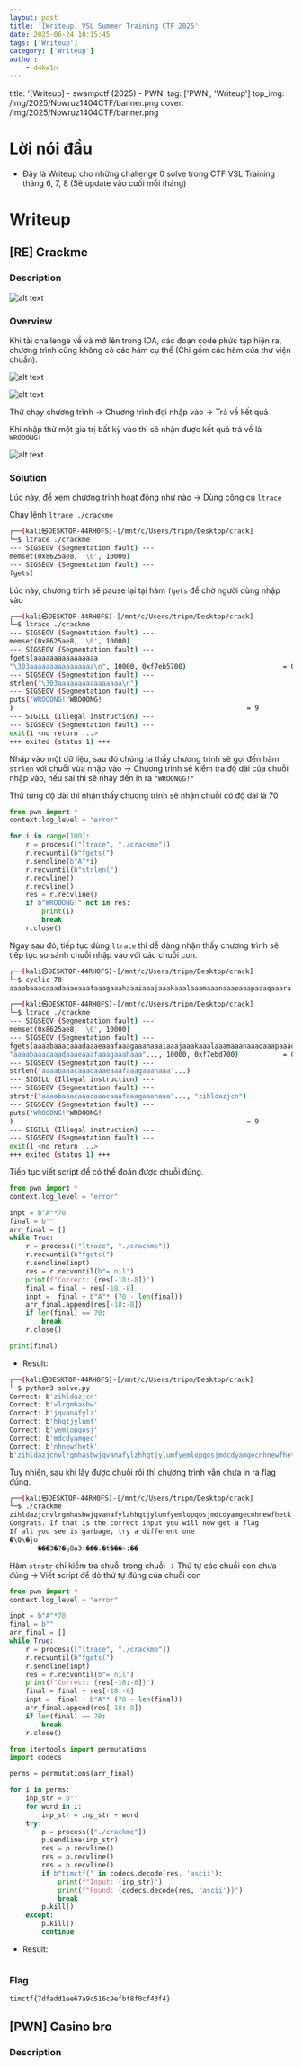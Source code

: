 ```yaml
---
layout: post
title: '[Writeup] VSL Summer Training CTF 2025'
date: 2025-06-24 10:15:45
tags: ['Writeup']
category: ['Writeup']
author:
    - d4kw1n
---
```

title: '[Writeup] - swampctf (2025) - PWN'
tag: ['PWN', 'Writeup']
top_img: /img/2025/Nowruz1404CTF/banner.png
cover: /img/2025/Nowruz1404CTF/banner.png

# Lời nói đầu

- Đây là Writeup cho những challenge 0 solve trong CTF VSL Training tháng 6, 7, 8 (Sẽ update vào cuối mỗi tháng)

# Writeup

## [RE] Crackme

### Description

![alt text](/img/2025/summer-training-vsl/crackme-des.png)

### Overview

Khi tải challenge về và mở lên trong IDA, các đoạn code phức tạp hiện ra, chương trình cũng không có các hàm cụ thể (Chỉ gồm các hàm của thư viện chuẩn).

![alt text](/img/2025/summer-training-vsl/overview-crack.png)

![alt text](/img/2025/summer-training-vsl/overview2-crack.png)

Thử chạy chương trình -> Chương trình đợi nhập vào -> Trả về kết quả

Khi nhập thử một giá trị bất kỳ vào thì sẽ nhận được kết quả trả về là `WROOONG!`

![alt text](/img/2025/summer-training-vsl/test-crack.png)

### Solution

Lúc này, để xem chương trình hoạt động như nào -> Dùng công cụ `ltrace`

Chạy lệnh `ltrace ./crackme`

```bash
┌──(kali㉿DESKTOP-44RH0FS)-[/mnt/c/Users/tripm/Desktop/crack]
└─$ ltrace ./crackme
--- SIGSEGV (Segmentation fault) ---
memset(0x8625ae8, '\0', 10000)                                            = 0x8625ae8
--- SIGSEGV (Segmentation fault) ---
fgets(
```

Lúc này, chương trình sẽ pause lại tại hàm `fgets` để chờ người dùng nhập vào

```bash
┌──(kali㉿DESKTOP-44RH0FS)-[/mnt/c/Users/tripm/Desktop/crack]
└─$ ltrace ./crackme
--- SIGSEGV (Segmentation fault) ---
memset(0x8625ae8, '\0', 10000)                                            = 0x8625ae8
--- SIGSEGV (Segmentation fault) ---
fgets(aaaaaaaaaaaaaaaa
"\303aaaaaaaaaaaaaaaa\n", 10000, 0xf7eb5700)                        = 0x8625ae8
--- SIGSEGV (Segmentation fault) ---
strlen("\303aaaaaaaaaaaaaaaa\n")                                          = 18
--- SIGSEGV (Segmentation fault) ---
puts("WROOONG!"WROOONG!
)                                                          = 9
--- SIGILL (Illegal instruction) ---
--- SIGSEGV (Segmentation fault) ---
exit(1 <no return ...>
+++ exited (status 1) +++
```

Nhập vào một dữ liệu, sau đó chúng ta thấy chương trình sẽ gọi đến hàm `strlen` với chuỗi vừa nhập vào -> Chương trình sẽ kiểm tra độ dài của chuỗi nhập vào, nếu sai thì sẽ nhảy đến in ra `"WROONGG!"`

Thử từng độ dài thì nhận thấy chương trình sẽ nhận chuỗi có độ dài là 70

```python
from pwn import *
context.log_level = "error"

for i in range(100):
    r = process(["ltrace", "./crackme"])
    r.recvuntil(b"fgets(")
    r.sendline(b"A"*i)
    r.recvuntil(b"strlen(")
    r.recvline()    
    r.recvline()    
    res = r.recvline()
    if b"WROOONG!" not in res:
        print(i)
        break
    r.close()
```

Ngay sau đó, tiếp tục dùng `ltrace` thì dễ dàng nhận thấy chương trình sẽ tiếp tục so sánh chuỗi nhập vào với các chuỗi con.

```bash
┌──(kali㉿DESKTOP-44RH0FS)-[/mnt/c/Users/tripm/Desktop/crack]
└─$ cyclic 70
aaaabaaacaaadaaaeaaafaaagaaahaaaiaaajaaakaaalaaamaaanaaaoaaapaaaqaaara

┌──(kali㉿DESKTOP-44RH0FS)-[/mnt/c/Users/tripm/Desktop/crack]
└─$ ltrace ./crackme
--- SIGSEGV (Segmentation fault) ---
memset(0x8625ae8, '\0', 10000)                                            = 0x8625ae8
--- SIGSEGV (Segmentation fault) ---
fgets(aaaabaaacaaadaaaeaaafaaagaaahaaaiaaajaaakaaalaaamaaanaaaoaaapaaaqaaara
"aaaabaaacaaadaaaeaaafaaagaaahaaa"..., 10000, 0xf7ebd700)           = 0x8625ae8
--- SIGSEGV (Segmentation fault) ---
strlen("aaaabaaacaaadaaaeaaafaaagaaahaaa"...)                             = 71
--- SIGILL (Illegal instruction) ---
--- SIGSEGV (Segmentation fault) ---
strstr("aaaabaaacaaadaaaeaaafaaagaaahaaa"..., "zihldazjcn")               = nil
--- SIGSEGV (Segmentation fault) ---
puts("WROOONG!"WROOONG!
)                                                          = 9
--- SIGILL (Illegal instruction) ---
--- SIGSEGV (Segmentation fault) ---
exit(1 <no return ...>
+++ exited (status 1) +++
```

Tiếp tục viết script để có thể đoán được chuỗi đúng.

```python
from pwn import *
context.log_level = "error"

inpt = b"A"*70
final = b""
arr_final = []
while True:
    r = process(["ltrace", "./crackme"])
    r.recvuntil(b"fgets(")
    r.sendline(inpt)
    res = r.recvuntil(b"= nil")
    print(f"Correct: {res[-18:-8]}")
    final = final + res[-18:-8]
    inpt =  final + b"A"* (70 - len(final))
    arr_final.append(res[-18:-8])
    if len(final) == 70:
        break
    r.close()

print(final)
```

- Result:

```bash
┌──(kali㉿DESKTOP-44RH0FS)-[/mnt/c/Users/tripm/Desktop/crack]
└─$ python3 solve.py 
Correct: b'zihldazjcn'
Correct: b'vlrgmhasbw'
Correct: b'jqvanafylz'
Correct: b'hhqtjylumf'
Correct: b'yemlopqosj'
Correct: b'mdcdyamgec'
Correct: b'nhnewfhetk'
b'zihldazjcnvlrgmhasbwjqvanafylzhhqtjylumfyemlopqosjmdcdyamgecnhnewfhetk'
```

Tuy nhiên, sau khi lấy được chuỗi rồi thì chương trình vẫn chưa in ra flag đúng.

```bash
┌──(kali㉿DESKTOP-44RH0FS)-[/mnt/c/Users/tripm/Desktop/crack]
└─$ ./crackme 
zihldazjcnvlrgmhasbwjqvanafylzhhqtjylumfyemlopqosjmdcdyamgecnhnewfhetk
Congrats. If that is the correct input you will now get a flag
If all you see is garbage, try a different one
�\Q\�jo
       ���3�?�½8a3:���.�t���>:��
```

Hàm `strstr` chỉ kiểm tra chuỗi trong chuỗi -> Thứ tự các chuỗi con chưa đúng -> Viết script để dò thứ tự đúng của chuỗi con

```python
from pwn import *
context.log_level = "error"

inpt = b"A"*70
final = b""
arr_final = []
while True:
    r = process(["ltrace", "./crackme"])
    r.recvuntil(b"fgets(")
    r.sendline(inpt)
    res = r.recvuntil(b"= nil")
    print(f"Correct: {res[-18:-8]}")
    final = final + res[-18:-8]
    inpt =  final + b"A"* (70 - len(final))
    arr_final.append(res[-18:-8])
    if len(final) == 70:
        break
    r.close()

from itertools import permutations
import codecs

perms = permutations(arr_final)

for i in perms:
    inp_str = b""
    for word in i:
        inp_str = inp_str + word
    try:
        p = process(["./crackme"])
        p.sendline(inp_str)
        res = p.recvline()
        res = p.recvline()
        res = p.recvline()
        if b"timctf{" in codecs.decode(res, 'ascii'):
            print(f"Input: {inp_str}")
            print(f"Found: {codecs.decode(res, 'ascii')}")
            break
        p.kill()
    except:
        p.kill()
        continue
```

- Result:

```bash

```

### Flag

`timctf{7dfadd1ee67a9c516c9efbf8f0cf43f4}`

## [PWN] Casino bro

### Description

